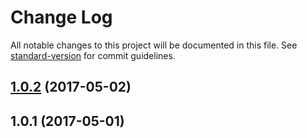 # Change Log

All notable changes to this project will be documented in this file.
See [standard-version](https://github.com/conventional-changelog/standard-version) for commit guidelines.

<a name="1.0.2"></a>
## [1.0.2](https://github.com/almin/almin/compare/benchmark@1.0.1...benchmark@1.0.2) (2017-05-02)




<a name="1.0.1"></a>
## 1.0.1 (2017-05-01)

